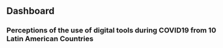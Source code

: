 ## Dashboard
### Perceptions of the use of digital tools during COVID19 from 10 Latin American Countries